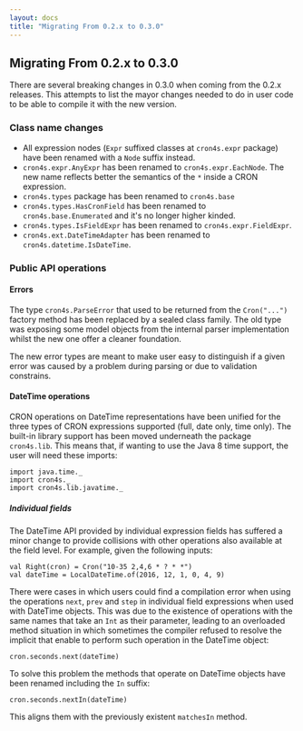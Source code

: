 ```yaml
---
layout: docs
title: "Migrating From 0.2.x to 0.3.0"
---
```


## Migrating From 0.2.x to 0.3.0

There are several breaking changes in 0.3.0 when coming from the 0.2.x releases. This attempts to list the mayor 
changes needed to do in user code to be able to compile it with the new version.

### Class name changes

 * All expression nodes (`Expr` suffixed classes at `cron4s.expr` package) have been renamed with a `Node` suffix instead.
 * `cron4s.expr.AnyExpr` has been renamed to `cron4s.expr.EachNode`. The new name reflects better the semantics of the `*` inside a CRON expression.
 * `cron4s.types` package has been renamed to `cron4s.base`
 * `cron4s.types.HasCronField` has been renamed to `cron4s.base.Enumerated` and it's no longer higher kinded.
 * `cron4s.types.IsFieldExpr` has been renamed to `cron4s.expr.FieldExpr`.
 * `cron4s.ext.DateTimeAdapter` has been renamed to `cron4s.datetime.IsDateTime`.
 
### Public API operations

#### Errors

The type `cron4s.ParseError` that used to be returned from the `Cron("...")` factory method has been replaced by a sealed
class family. The old type was exposing some model objects from the internal parser implementation whilst the new one
offer a cleaner foundation.

The new error types are meant to make user easy to distinguish if a given error was caused by a problem during parsing
or due to validation constrains.

#### DateTime operations

CRON operations on DateTime representations have been unified for the three types of CRON expressions supported (full,
date only, time only). The built-in library support has been moved underneath the package `cron4s.lib`. This means that,
if wanting to use the Java 8 time support, the user will need these imports:

```tut:silent
import java.time._
import cron4s._
import cron4s.lib.javatime._
```

##### Individual fields

The DateTime API provided by individual expression fields has suffered a minor change to provide collisions with other
operations also available at the field level. For example, given the following inputs:

```tut
val Right(cron) = Cron("10-35 2,4,6 * ? * *")
val dateTime = LocalDateTime.of(2016, 12, 1, 0, 4, 9)
```

There were cases in which users could find a compilation error when using the operations `next`, `prev` and `step` in
individual field expressions when used with DateTime objects. This was due to the existence of operations with the
same names that take an `Int` as their parameter, leading to an overloaded method situation in which sometimes the
compiler refused to resolve the implicit that enable to perform such operation in the DateTime object:

```tut:fail
cron.seconds.next(dateTime)
```

To solve this problem the methods that operate on DateTime objects have been renamed including the `In` suffix:

```tut
cron.seconds.nextIn(dateTime)
```

This aligns them with the previously existent `matchesIn` method.